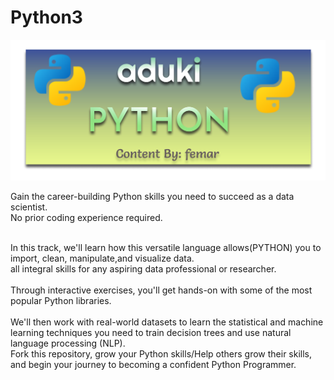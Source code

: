 # Python3
![IMAGE](https://github.com/aduki-Inc/Python3/blob/main/TEAU%20DATA.png?raw=true)


Gain the career-building Python skills you need to succeed as a data scientist.<br />
No prior coding experience required.  <br /><br />

In this track, we'll learn how this versatile language allows(PYTHON) you to import, clean, manipulate,and visualize data.<br />
all integral skills for any aspiring data professional or researcher. <br /><br />
Through interactive exercises, you'll get hands-on with some of the most popular Python libraries.<br /><br />
We'll then work with real-world datasets to learn the statistical and machine learning techniques you need to train decision trees and use natural language processing (NLP).<br /> 
Fork this repository, grow your Python skills/Help others grow their skills, and begin your journey to becoming a confident Python Programmer.<br />
